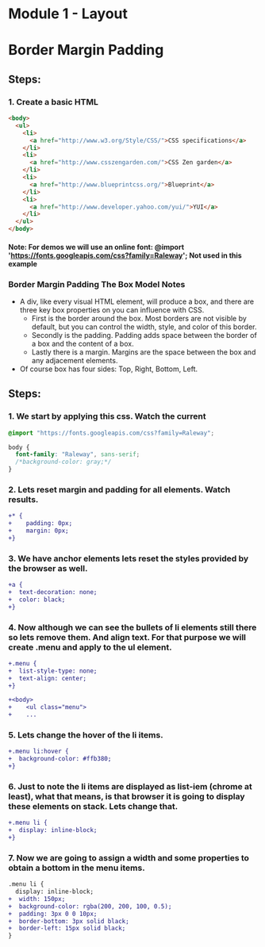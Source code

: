 # Module 1 - Layout

# Border Margin Padding

## Steps:

### 1. Create a basic HTML

```html
<body>
  <ul>
    <li>
      <a href="http://www.w3.org/Style/CSS/">CSS specifications</a>
    </li>
    <li>
      <a href="http://www.csszengarden.com/">CSS Zen garden</a>
    </li>
    <li>
      <a href="http://www.blueprintcss.org/">Blueprint</a>
    </li>
    <li>
      <a href="http://www.developer.yahoo.com/yui/">YUI</a>
    </li>
  </ul>
</body>
```

#### Note: For demos we will use an online font: @import 'https://fonts.googleapis.com/css?family=Raleway'; Not used in this example

### Border Margin Padding The Box Model Notes

- A div, like every visual HTML element, will produce a box, and there are three key box properties on you can influence with CSS.
  - First is the border around the box. Most borders are not visible by default, but you can control the width, style, and color of this border.
  - Secondly is the padding. Padding adds space between the border of a box and the content of a box.
  - Lastly there is a margin. Margins are the space between the box and any adjacement elements.
- Of course box has four sides: Top, Right, Bottom, Left.

## Steps:

### 1. We start by applying this css. Watch the current

```css
@import "https://fonts.googleapis.com/css?family=Raleway";

body {
  font-family: "Raleway", sans-serif;
  /*background-color: gray;*/
}
```

### 2. Lets reset margin and padding for all elements. Watch results.

```diff
+* {
+    padding: 0px;
+    margin: 0px;
+}
```

### 3. We have anchor elements lets reset the styles provided by the browser as well.

```diff
+a {
+  text-decoration: none;
+  color: black;
+}
```

### 4. Now although we can see the bullets of li elements still there so lets remove them. And align text. For that purpose we will create .menu and apply to the ul element.

```diff
+.menu {
+  list-style-type: none;
+  text-align: center;
+}
```

```diff
+<body>
+    <ul class="menu">
+    ...
```

### 5. Lets change the hover of the li items.

```diff
+.menu li:hover {
+  background-color: #ffb380;
+}
```

### 6. Just to note the li items are displayed as list-iem (chrome at least), what that means, is that browser it is going to display these elements on stack. Lets change that.

```diff
+.menu li {
+  display: inline-block;
+}
```

### 7. Now we are going to assign a width and some properties to obtain a bottom in the menu items.

```diff
.menu li {
  display: inline-block;
+  width: 150px;
+  background-color: rgba(200, 200, 100, 0.5);
+  padding: 3px 0 0 10px;
+  border-bottom: 3px solid black;
+  border-left: 15px solid black;
}
```
